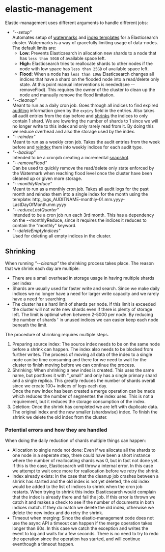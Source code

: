 # elastic-management

Elastic-management uses different arguments to handle different jobs:

- *"--setup"*  
   Automates setup of [watermarks](https://www.elastic.co/guide/en/elasticsearch/reference/6.4/disk-allocator.html) 
   and [index templates](https://www.elastic.co/guide/en/elasticsearch/reference/current/indices-templates.html) 
   for a Elasticsearch cluster.
   Watermarks is a way of gracefully limiting usage of data-nodes. The default limits are:
   * **Low:** Prevents Elasticsearch in allocation new shards to a node that has `less than 50GB` 
   of available space left.
   * **High:** Elasticsearch tries to reallocate shards to other nodes if the node with low space has 
   `less than 25GB` of available space left.
   * **Flood:** When a node has `less than 10GB` Elasticsearch changes all indices that have a shard on the flooded node into a 
   read/delete only state. At this point manual interventions is needed(see --removeFlod). 
   This requires the owner of the cluster to clean up the node and manually remove the flood limitation.
- *"--cleanup"*  
   Meant to run as a daily cron job. Goes through all indices to find expired [auditing](../service-common/wiki/auditing.md) 
   information given by the `expiry` field in the entries. Also takes all audit entries from the day before and 
   [shrinks](https://www.elastic.co/guide/en/elasticsearch/reference/master/indices-shrink-index.html)
   the indices to only contain 1 shard. We are lowering the number of shards to 1
   since we will no longer write to this index and only rarely read from it. By doing this we reduce 
   overhead and also the storage used by the index.
- *"--reindex"*  
   Meant to run as a weekly cron job. Takes the audit entries from the week before and 
   [reindex](https://www.elastic.co/guide/en/elasticsearch/reference/current/docs-reindex.html)
   them into weekly indices for each audit type.
- *"--backup"*  
   Intended to be a cronjob creating a incremental 
   [snapshot](https://www.elastic.co/guide/en/elasticsearch/reference/current/modules-snapshots.html).
- *"--removeFlood"*  
  Can be used to quickly remove the read/delete only state enforced by the Watermark when reaching flood
  level once the cluster have been cleaned up or given more storage. 
- *"--monthlyReduce"*  
  Meant to run as a monthly cron job. Takes all audit logs for the past month and reindex them 
  into a single index for the month using the template: http_logs_AUDITNAME-monthly-01.mm.yyyy-LastDayOfMonth.mm.yyyy 
- *"--reduceLastQuarter"*  
  Intended to be a cron job run each 3rd month. This has a dependency on the --monthlyReduce, since 
  it requires the indices it reduces to contain the "monthly" keyword. 
- *"--deleteEmptyIndices"*  
  Used for deleting all empty indices in the cluster.
  
## Shrinking
When running *"--cleanup"* the shrinking process takes place. The reason that we shrink each day are multiple:
- There are a small overhead in storage usage in having multiple shards per index
- Shards are usually used for faster write and search. Since we make daily indices we no longer have a need for larger 
write capacity and we rarely have a need for searching.
- The cluster has a hard limit of shards per node. If this limit is exceeded the cluster will not write new shards even 
if there is plenty of storage left. The limit is optimal when between 2-5000 per node. By reducing the number of shards '
in unused indices we can easier keep each node beneath the limit.

The procedure of shrinking requires multiple steps. 
1. Preparing source index: 
  The source index needs to be on the same node before a shrink can happen. The index also needs to be blocked from further 
  writes.
  The process of moving all data of the index to a single node can be time consuming and there for we need to wait for the
  cluster to finish moving before we can continue the process.
2. Shrinking:
  When shrinking a new index is created. This uses the same name, but postfixes it with \"\_small\" and only has a single 
  primary shard and a single replica. This greatly reduces the number of shards overall since we create 100+ indices of 
  logs each day.  
  Once the new index has been created a merge operation can be made which reduces the number of segmentes the index uses.
  This is not a requirement, but it reduces the storage consumption of the index.
3. Deletion:
  Once the shrink has completed we are left with duplicate data. The original index and the new smaller (shardswise) index.
  To finish the shrink we delete the old index from the cluster.
  
### Potential errors and how they are handled
When doing the daily reduction of shards multiple things can happen:
- Allocation to single node not done: Even if we allocate all the shards to one node in a seperate step, there could have 
  been a short instance where the number of reallocating shards was 0, but in fact not done yet. If this is the case,
  Elasticsearch will throw a internal error. In this case we attempt to wait once more for reallocation before we retry 
  the shrink.
- Index already exists: In the case that the cleanup job crashes between a shrink has started and the old index is not 
  yet deleted, the old index would be added to the list of indices to shrink when the cron job restarts.
  When trying to shrink this index Elasticsearch would complain that the index is already there and fail the job.
  If this error is thrown we catch it and makes a check to see if the number of documents in both indices match. 
  If they do match we delete the old index, otherwise we delete the new index and do retry the shrink.
- Timeout when merging: Since the elastic-management code does not use the async API a timeout can happen if the merge 
  operation takes longer than 60s. In this case we catch the exception and writes the event to log and waits for a few seconds.
  There is no need to try to redo the operation since the operation has started, and will continue eventhough a timeout happen.

